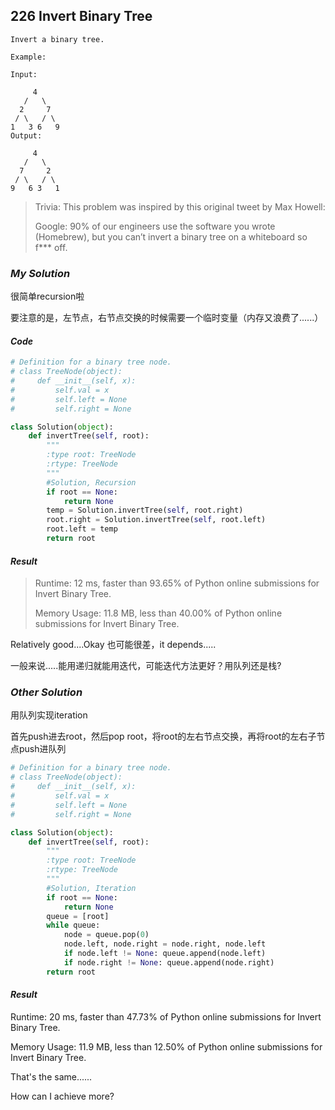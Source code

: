 ## 226 Invert Binary Tree

```
Invert a binary tree.

Example:

Input:

     4
   /   \
  2     7
 / \   / \
1   3 6   9
Output:

     4
   /   \
  7     2
 / \   / \
9   6 3   1
```



> Trivia:
> This problem was inspired by this original tweet by Max Howell:
>
> Google: 90% of our engineers use the software you wrote (Homebrew), but you can’t invert a binary tree on a whiteboard so f*** off.

### *My Solution*

很简单recursion啦

要注意的是，左节点，右节点交换的时候需要一个临时变量（内存又浪费了......）

#### *Code*

```python
# Definition for a binary tree node.
# class TreeNode(object):
#     def __init__(self, x):
#         self.val = x
#         self.left = None
#         self.right = None

class Solution(object):
    def invertTree(self, root):
        """
        :type root: TreeNode
        :rtype: TreeNode
        """
        #Solution, Recursion
        if root == None:
            return None
        temp = Solution.invertTree(self, root.right)
        root.right = Solution.invertTree(self, root.left)
        root.left = temp
        return root
```



#### *Result*

> Runtime: 12 ms, faster than 93.65% of Python online submissions for Invert Binary Tree.
>
> Memory Usage: 11.8 MB, less than 40.00% of Python online submissions for Invert Binary Tree.

Relatively good....Okay 也可能很差，it depends.....

一般来说.....能用递归就能用迭代，可能迭代方法更好？用队列还是栈?

### *Other Solution*

用队列实现iteration

首先push进去root，然后pop root，将root的左右节点交换，再将root的左右子节点push进队列

```python
# Definition for a binary tree node.
# class TreeNode(object):
#     def __init__(self, x):
#         self.val = x
#         self.left = None
#         self.right = None

class Solution(object):
    def invertTree(self, root):
        """
        :type root: TreeNode
        :rtype: TreeNode
        """
        #Solution, Iteration
        if root == None:
            return None
        queue = [root]
        while queue:
            node = queue.pop(0)
            node.left, node.right = node.right, node.left
            if node.left != None: queue.append(node.left)
            if node.right != None: queue.append(node.right)
        return root
```

#### *Result*

Runtime: 20 ms, faster than 47.73% of Python online submissions for Invert Binary Tree.

Memory Usage: 11.9 MB, less than 12.50% of Python online submissions for Invert Binary Tree.



That's the same......

How can I achieve more?